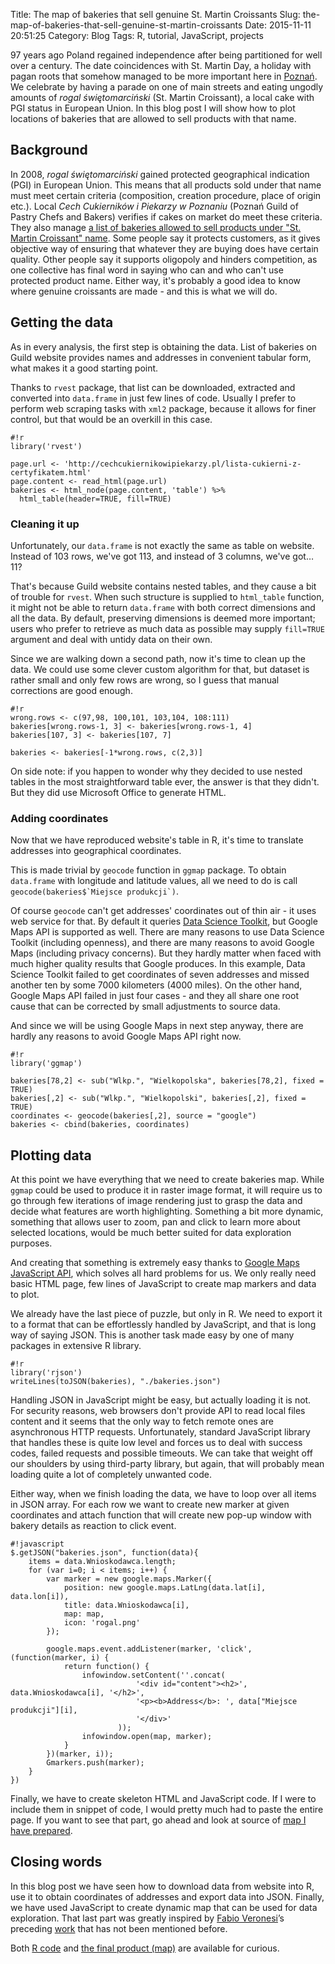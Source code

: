 Title: The map of bakeries that sell genuine St. Martin Croissants
Slug: the-map-of-bakeries-that-sell-genuine-st-martin-croissants
Date: 2015-11-11 20:51:25
Category: Blog
Tags: R, tutorial, JavaScript, projects

97 years ago Poland regained independence after being partitioned for well over a century. The date coincidences with St. Martin Day, a holiday with pagan roots that somehow managed to be more important here in [Poznań](https://en.wikipedia.org/wiki/Pozna%C5%84). We celebrate by having a parade on one of main streets and eating ungodly amounts of *rogal świętomarciński* (St. Martin Croissant), a local cake with PGI status in European Union. In this blog post I will show how to plot locations of bakeries that are allowed to sell products with that name.
<!-- more -->

## Background

In 2008, *rogal świętomarciński* gained protected geographical indication (PGI) in European Union. This means that all products sold under that name must meet certain criteria (composition, creation procedure, place of origin etc.). Local *Cech Cukierników i Piekarzy w Poznaniu* (Poznań Guild of Pastry Chefs and Bakers) verifies if cakes on market do meet these criteria. They also manage [a list of bakeries allowed to sell products under "St. Martin Croissant" name](http://cechcukiernikowipiekarzy.pl/lista-cukierni-z-certyfikatem.html). Some people say it protects customers, as it gives objective way of ensuring that whatever they are buying does have certain quality. Other people say it supports oligopoly and hinders competition, as one collective has final word in saying who can and who can't use protected product name. Either way, it's probably a good idea to know where genuine croissants are made - and this is what we will do.

## Getting the data

As in every analysis, the first step is obtaining the data. List of bakeries on Guild website provides names and addresses in convenient tabular form, what makes it a good starting point.

Thanks to `rvest` package, that list can be downloaded, extracted and converted into `data.frame` in just few lines of code. Usually I prefer to perform web scraping tasks with `xml2` package, because it allows for finer control, but that would be an overkill in this case.

	#!r
	library('rvest')
	
    page.url <- 'http://cechcukiernikowipiekarzy.pl/lista-cukierni-z-certyfikatem.html'
    page.content <- read_html(page.url)
    bakeries <- html_node(page.content, 'table') %>% 
      html_table(header=TRUE, fill=TRUE)


### Cleaning it up

Unfortunately, our `data.frame` is not exactly the same as table on website. Instead of 103 rows, we've got 113, and instead of 3 columns, we've got… 11?

That's because Guild website contains nested tables, and they cause a bit of trouble for `rvest`. When such structure is supplied to `html_table` function, it might not be able to return `data.frame` with both correct dimensions and all the data. By default, preserving dimensions is deemed more important; users who prefer to retrieve as much data as possible may supply `fill=TRUE` argument and deal with untidy data on their own.

Since we are walking down a second path, now it's time to clean up the data. We could use some clever custom algorithm for that, but dataset is rather small and only few rows are wrong, so I guess that manual corrections are good enough.

    #!r
    wrong.rows <- c(97,98, 100,101, 103,104, 108:111)
    bakeries[wrong.rows-1, 3] <- bakeries[wrong.rows-1, 4]
    bakeries[107, 3] <- bakeries[107, 7]
    
    bakeries <- bakeries[-1*wrong.rows, c(2,3)]

On side note: if you happen to wonder why they decided to use nested tables in the most straightforward table ever, the answer is that they didn't. But they did use Microsoft Office to generate HTML. 

### Adding coordinates

Now that we have reproduced website's table in R, it's time to translate addresses into geographical coordinates.

This is made trivial by `geocode` function in `ggmap` package. To obtain `data.frame` with longitude and latitude values, all we need to do is call ``geocode(bakeries$`Miejsce produkcji`)``.

Of course `geocode` can't get addresses' coordinates out of thin air - it uses web service for that. By default it queries 
[Data Science Toolkit](http://www.datasciencetoolkit.org/), but Google Maps API is supported as well.
There are many reasons to use Data Science Toolkit (including openness), and there are many reasons to avoid Google Maps (including privacy concerns). But they hardly matter when faced with much higher quality results that Google produces. In this example, Data Science Toolkit failed to get coordinates of seven addresses and missed another ten by some 7000 kilometers (4000 miles). On the other hand, Google Maps API failed in just four cases - and they all share one root cause that can be corrected by small adjustments to source data.

And since we will be using Google Maps in next step anyway, there are hardly any reasons to avoid Google Maps API right now.

    #!r
    library('ggmap')
    
    bakeries[78,2] <- sub("Wlkp.", "Wielkopolska", bakeries[78,2], fixed = TRUE)
    bakeries[,2] <- sub("Wlkp.", "Wielkopolski", bakeries[,2], fixed = TRUE)
    coordinates <- geocode(bakeries[,2], source = "google")
    bakeries <- cbind(bakeries, coordinates)

## Plotting data

At this point we have everything that we need to create bakeries map. While `ggmap` could be used to produce it in raster image format, it will require us to go through few iterations of image rendering just to grasp the data and decide what features are worth highlighting. Something a bit more dynamic, something that allows user to zoom, pan and click to learn more about selected locations, would be much better suited for data exploration purposes.

And creating that something is extremely easy thanks to [Google Maps JavaScript API](https://developers.google.com/maps/documentation/javascript/), which solves all hard problems for us. We only really need basic HTML page, few lines of JavaScript to create map markers and data to plot.

We already have the last piece of puzzle, but only in R. We need to export it to a format that can be effortlessly handled by JavaScript, and that is long way of saying JSON. This is another task made easy by one of many packages in extensive R library.

    #!r
    library('rjson')
    writeLines(toJSON(bakeries), "./bakeries.json")

Handling JSON in JavaScript might be easy, but actually loading it is not. For security reasons, web browsers don't provide API to read local files content and it seems that the only way to fetch remote ones are asynchronous HTTP requests. Unfortunately, standard JavaScript library that handles these is quite low level and forces us to deal with success codes, failed requests and possible timeouts. We can take that weight off our shoulders by using third-party library, but again, that will probably mean loading quite a lot of completely unwanted code.

Either way, when we finish loading the data, we have to loop over all items in JSON array. For each row we want to create new marker at given coordinates and attach function that will create new pop-up window with bakery details as reaction to click event.

    #!javascript
    $.getJSON("bakeries.json", function(data){
    	items = data.Wnioskodawca.length;
    	for (var i=0; i < items; i++) {
    		var marker = new google.maps.Marker({
    			position: new google.maps.LatLng(data.lat[i], data.lon[i]),
    			title: data.Wnioskodawca[i],
    			map: map,
    			icon: 'rogal.png'
    		});
    
    		google.maps.event.addListener(marker, 'click', (function(marker, i) {
    			return function() {
    				infowindow.setContent(''.concat(
    							'<div id="content"><h2>', data.Wnioskodawca[i], '</h2>',
    							'<p><b>Address</b>: ', data["Miejsce produkcji"][i],
    							'</div>'
    						));
    				infowindow.open(map, marker);
    			}
    		})(marker, i));
    		Gmarkers.push(marker);
    	}
    })

Finally, we have to create skeleton HTML and JavaScript code. If I were to include them in snippet of code, I would pretty much had to paste the entire page. If you want to see that part, go ahead and look at source of [map I have prepared]({static}bakeries-map/index.htm).

## Closing words

In this blog post we have seen how to download data from website into R, use it to obtain coordinates of addresses and export data into JSON. Finally, we have used JavaScript to create dynamic map that can be used for data exploration. That last part was greatly inspired by [Fabio Veronesi](http://r-video-tutorial.blogspot.com/)’s preceding [work](http://r-video-tutorial.blogspot.com/2015/05/live-earthquake-map-with-shiny-and.html) that has not been mentioned before.

Both [R code]({static}bakeries-map/transform-data.R) and [the final product (map)]({static}bakeries-map/index.htm) are available for curious.
